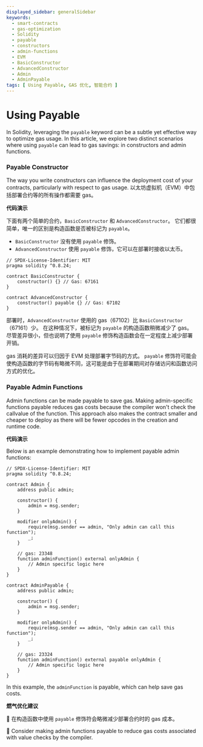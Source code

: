 ```yaml
---
displayed_sidebar: generalSidebar
keywords:
  - smart-contracts
  - gas-optimization
  - Solidity
  - payable
  - constructors
  - admin-functions
  - EVM
  - BasicConstructor
  - AdvancedConstructor
  - Admin
  - AdminPayable
tags: [ Using Payable, GAS 优化, 智能合约 ]
---
```


# Using Payable

In Solidity, leveraging the `payable` keyword can be a subtle yet effective way to optimize gas usage. In this article, we explore two distinct scenarios where using `payable` can lead to gas savings: in constructors and admin functions.

### Payable Constructor

The way you write constructors can influence the deployment cost of your contracts, particularly with respect to gas usage. 以太坊虚拟机（EVM）中包括部署合约等的所有操作都需要 gas。

**代码演示**

下面有两个简单的合约，`BasicConstructor` 和 `AdvancedConstructor`。 它们都很简单，唯一的区别是构造函数是否被标记为 `payable`。

- `BasicConstructor` 没有使用 `payable` 修饰。
- `AdvancedConstructor` 使用 `payable` 修饰，它可以在部署时接收以太币。

```solidity
// SPDX-License-Identifier: MIT
pragma solidity ^0.8.24;

contract BasicConstructor {
    constructor() {} // Gas: 67161
}

contract AdvancedConstructor {
    constructor() payable {} // Gas: 67102
}
```

部署时，`AdvancedConstructor` 使用的 gas（67102）比 `BasicConstructor`（67161）少。 在这种情况下，被标记为 `payable` 的构造函数稍微减少了 gas。尽管差异很小，但也说明了使用 `payable` 修饰构造函数会在一定程度上减少部署开销。

gas 消耗的差异可以归因于 EVM 处理部署字节码的方式。 `payable` 修饰符可能会使构造函数的字节码有略微不同，这可能是由于在部署期间对存储访问和函数访问方式的优化。

### Payable Admin Functions

Admin functions can be made payable to save gas. Making admin-specific functions payable reduces gas costs because the compiler won't check the callvalue of the function. This approach also makes the contract smaller and cheaper to deploy as there will be fewer opcodes in the creation and runtime code.

**代码演示**

Below is an example demonstrating how to implement payable admin functions:

```solidity
// SPDX-License-Identifier: MIT
pragma solidity ^0.8.24;

contract Admin {
    address public admin;

    constructor() {
        admin = msg.sender;
    }

    modifier onlyAdmin() {
        require(msg.sender == admin, "Only admin can call this function");
        _;
    }

    // gas: 23348
    function adminFunction() external onlyAdmin {
        // Admin specific logic here
    }
}

contract AdminPayable {
    address public admin;

    constructor() {
        admin = msg.sender;
    }

    modifier onlyAdmin() {
        require(msg.sender == admin, "Only admin can call this function");
        _;
    }

    // gas: 23324
    function adminFunction() external payable onlyAdmin {
        // Admin specific logic here
    }
}
```

In this example, the `adminFunction` is payable, which can help save gas costs.

**燃气优化建议**

🌟 在构造函数中使用 `payable` 修饰符会略微减少部署合约时的 gas 成本。

🌟 Consider making admin functions payable to reduce gas costs associated with value checks by the compiler.
